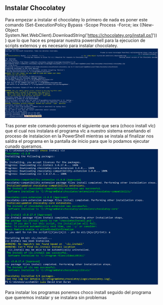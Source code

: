 ## Instalar Chocolatey
Para empezar a instalar el chocolatey lo primero de nada es poner este comando (Set-ExecutionPolicy Bypass -Scope Process -Force; iex ((New-Object System.Net.WebClient).DownloadString('https://chocolatey.org/install.ps1'))) que lo que hace es preparar nuestra powershell para la ejecucion de scripts externos y es necesario para instalar chocolatey.
![Local](https://github.com/luradur094/Chocolatey/blob/main/imagenes/Captura1.PNG)

Tras poner este comando ponemos el siguiente que sera (choco install vlc) que el cual nos instalara el programa vlc a nuestro sistema enseñando el proceso de instalacion en la PowerShell mientras se instala al finalizar nos saldra el programa en la pantalla de inicio para que lo podamos ejecutar cunado queramos.
![Local](https://github.com/luradur094/Chocolatey/blob/main/imagenes/Captura2.PNG)

Para instalar los programas ponemos choco install seguido del programa que queremos instalar y se instalara sin problemas
